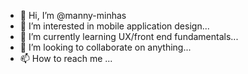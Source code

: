 - 👋 Hi, I’m @manny-minhas
- 👀 I’m interested in mobile application design...
- 🌱 I’m currently learning UX/front end fundamentals...
- 💞️ I’m looking to collaborate on anything...
- 📫 How to reach me ...

<!---
manny-minhas/manny-minhas is a ✨ special ✨ repository because its `README.md` (this file) appears on your GitHub profile.
You can click the Preview link to take a look at your changes.
--->

